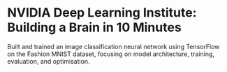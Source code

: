 # NVIDIA Deep Learning Institute: Building a Brain in 10 Minutes
Built and trained an image classification neural network using TensorFlow on the Fashion MNIST dataset, focusing on
model architecture, training, evaluation, and optimisation.
